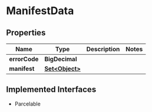 

# ManifestData


## Properties

Name | Type | Description | Notes
------------ | ------------- | ------------- | -------------
**errorCode** | **BigDecimal** |  | 
**manifest** | [**Set&lt;Object&gt;**](Object.md) |  | 


## Implemented Interfaces

* Parcelable


